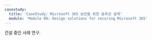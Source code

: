 ```yaml
---
casestudy:
  title: 'CaseStudy: Microsoft 365 보안을 위한 솔루션 설계'
  module: 'Module 09: Design solutions for securing Microsoft 365'
---
```


건설 중인 사례 연구.